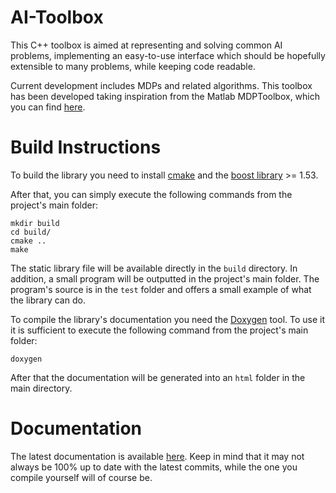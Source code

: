 AI-Toolbox
==========

This C++ toolbox is aimed at representing and solving common AI problems,
implementing an easy-to-use interface which should be hopefully extensible
to many problems, while keeping code readable.

Current development includes MDPs and related algorithms. This toolbox
has been developed taking inspiration from the Matlab MDPToolbox,
which you can find [here](http://www7.inra.fr/mia/T/MDPtoolbox/).

Build Instructions
==================

To build the library you need to install [cmake](http://www.cmake.org/) and
the [boost library](http://www.boost.org/) >= 1.53.

After that, you can simply execute the following commands from the project's
main folder:

    mkdir build
    cd build/
    cmake ..
    make

The static library file will be available directly in the `build` directory.
In addition, a small program will be outputted in the project's main folder.
The program's source is in the `test` folder and offers a small example of
what the library can do.

To compile the library's documentation you need the [Doxygen](http://www.stack.nl/~dimitri/doxygen/)
tool. To use it it is sufficient to execute the following command from the
project's main folder:

    doxygen

After that the documentation will be generated into an `html` folder in the
main directory.

Documentation
=============

The latest documentation is available [here](http://svalorzen.github.io/AI-Toolbox/).
Keep in mind that it may not always be 100% up to date with the latest
commits, while the one you compile yourself will of course be.

